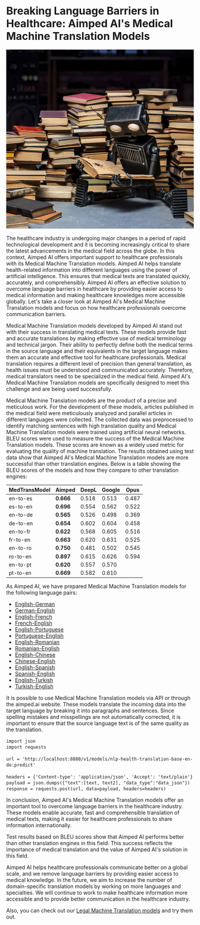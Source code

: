 # Breaking Language Barriers in Healthcare: Aimped AI's Medical Machine Translation Models


![Machine Translation](media_files/breaking-language-barriers-in-healthcare-aimped-medical-mt-models/machine-translation-md.jpg)

The healthcare industry is undergoing major changes in a period of rapid technological development and it is becoming increasingly critical to share the latest advancements in the medical field across the globe. In this context, Aimped AI offers important support to healthcare professionals with its Medical Machine Translation models. Aimped AI helps translate health-related information into different languages using the power of artificial intelligence. This ensures that medical texts are translated quickly, accurately, and comprehensibly. Aimped AI offers an effective solution to overcome language barriers in healthcare by providing easier access to medical information and making healthcare knowledges more accessible globally. Let's take a closer look at Aimped AI's Medical Machine Translation models and focus on how healthcare professionals overcome communication barriers.

Medical Machine Translation models developed by Aimped AI stand out with their success in translating medical texts. These models provide fast and accurate translations by making effective use of medical terminology and technical jargon. Their ability to perfectly define both the medical terms in the source language and their equivalents in the target language makes them an accurate and effective tool for healthcare professionals. Medical translation requires a different level of precision than general translation, as health issues must be understood and communicated accurately. Therefore, medical translators need to be specialized in the medical field. Aimped AI's Medical Machine Translation models are specifically designed to meet this challenge and are being used successfully.

Medical Machine Translation models are the product of a precise and meticulous work. For the development of these models, articles published in the medical field were meticulously analyzed and parallel articles in different languages were collected. The collected data was preprocessed to identify matching sentences with high translation quality and Medical Machine Translation models were trained using artificial neural networks.
BLEU scores were used to measure the success of the Medical Machine Translation models. These scores are known as a widely used metric for evaluating the quality of machine translation. The results obtained using test data show that Aimped AI's Medical Machine Translation models are more successful than other translation engines. Below is a table showing the BLEU scores of the models and how they compare to other translation engines:


|MedTransModel| Aimped   | DeepL | Google | Opus   |
|-------------|----------|--------|-------|--------|
| en-to-es    | **0.666**    | 0.518  | 0.513 | 0.487  |      
| es-to-en    | **0.696**    | 0.554  | 0.562 | 0.522  |      
| en-to-de    | **0.565**    | 0.526  | 0.498 | 0.369  |      
| de-to-en    | **0.654**    | 0.602  | 0.604 | 0.458  |     
| en-to-fr    | **0.622**    | 0.568  | 0.605 | 0.516  |      
| fr-to-en    | **0.663**    | 0.620  | 0.631 | 0.525  |     
| en-to-ro    | **0.750**    | 0.481  | 0.502 | 0.545  |     
| ro-to-en    | **0.897**    | 0.615  | 0.626 | 0.594  |    
| en-to-pt    | **0.620**    | 0.557  | 0.570 |        |   
| pt-to-en    | **0.669**    | 0.582  | 0.610 |        |     

As Aimped AI, we have prepared Medical Machine Translation models for the following language pairs:

- [English-German](https://dev.aimped.ai/models/119)
- [German-English](https://dev.aimped.ai/models/114)
- [English-French](https://dev.aimped.ai/models/126)
- [French-English](https://dev.aimped.ai/models/127)
- [English-Portuguese](https://dev.aimped.ai/models/135)
- [Portuguese-English](https://dev.aimped.ai/models/136)
- [English-Romanian](https://dev.aimped.ai/models/180)
- [Romanian-English](https://dev.aimped.ai/models/181)
- [English-Chinese](https://dev.aimped.ai/models/124)
- [Chinese-English](https://dev.aimped.ai/models/125)
- [English-Spanish](https://dev.aimped.ai/models/122)
- [Spanish-English](https://dev.aimped.ai/models/123)
- [English-Turkish](https://dev.aimped.ai/models/145)
- [Turkish-English](https://dev.aimped.ai/models/128)

It is possible to use Medical Machine Translation models via API or through the aimped.ai website. These models translate the incoming data into the target language by breaking it into paragraphs and sentences. Since spelling mistakes and misspellings are not automatically corrected, it is important to ensure that the source language text is of the same quality as the translation.
```
import json
import requests

url = 'http://localhost:8080/v1/models/nlp-health-translation-base-en-de:predict'

headers = {'Content-type': 'application/json', 'Accept': 'text/plain'}
payload = json.dumps({"text":[text, text2], "data_type":"data_json"})
response = requests.post(url, data=payload, headers=headers)
```

In conclusion, Aimped AI's Medical Machine Translation models offer an important tool to overcome language barriers in the healthcare industry. These models enable accurate, fast and comprehensible translation of medical texts, making it easier for healthcare professionals to share information internationally. 


Test results based on BLEU scores show that Aimped AI performs better than other translation engines in this field. This success reflects the importance of medical translation and the value of Aimped AI's solution in this field.


Aimped AI helps healthcare professionals communicate better on a global scale, and we remove language barriers by providing easier access to medical knowledge. In the future, we aim to increase the number of domain-specific translation models by working on more languages and specialties. We will continue to work to make healthcare information more accessible and to provide better communication in the healthcare industry.


Also, you can check out our [Legal Machine Translation models](https://dev.aimped.ai/models?search=nlp-legal-translation&page=1) and try them out.